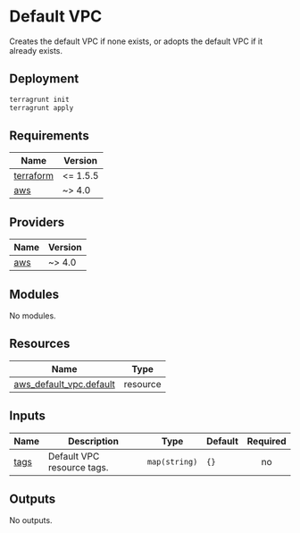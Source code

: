 # Default VPC

Creates the default VPC if none exists, or adopts the default VPC if it already exists.

## Deployment

```bash
terragrunt init
terragrunt apply
```

<!-- BEGIN_TF_DOCS -->
## Requirements

| Name | Version |
|------|---------|
| <a name="requirement_terraform"></a> [terraform](#requirement\_terraform) | <= 1.5.5 |
| <a name="requirement_aws"></a> [aws](#requirement\_aws) | ~> 4.0 |

## Providers

| Name | Version |
|------|---------|
| <a name="provider_aws"></a> [aws](#provider\_aws) | ~> 4.0 |

## Modules

No modules.

## Resources

| Name | Type |
|------|------|
| [aws_default_vpc.default](https://registry.terraform.io/providers/hashicorp/aws/latest/docs/resources/default_vpc) | resource |

## Inputs

| Name | Description | Type | Default | Required |
|------|-------------|------|---------|:--------:|
| <a name="input_tags"></a> [tags](#input\_tags) | Default VPC resource tags. | `map(string)` | `{}` | no |

## Outputs

No outputs.
<!-- END_TF_DOCS -->
